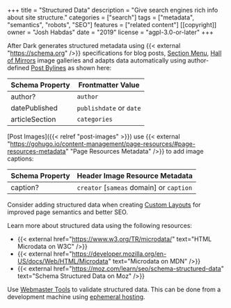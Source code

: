 +++
title = "Structured Data"
description = "Give search engines rich info about site structure."
categories = ["search"]
tags = ["metadata", "semantics", "robots", "SEO"]
features = ["related content"]
[[copyright]]
  owner = "Josh Habdas"
  date = "2019"
  license = "agpl-3.0-or-later"
+++

After Dark generates structured metadata using {{< external "https://schema.org" />}} specifications for blog posts, [Section Menu](../section-menu), [Hall of Mirrors](/module/hall-of-mirrors) image galleries and adapts data automatically using author-defined [Post Bylines](../post-bylines) as shown here:

Schema Property | Frontmatter Value
--------------- | -----------------
author?         | `author`
datePublished   | `publishdate` or `date`
articleSection  | `categories`

[Post Images]({{< relref "post-images" >}}) use {{< external "https://gohugo.io/content-management/page-resources/#page-resources-metadata" "Page Resources Metadata" />}} to add image captions:

Schema Property | Header Image Resource Metadata
--------------- | ----------------
caption?        | `creator` [`sameas` domain] or `caption`

Consider adding structured data when creating [Custom Layouts](../custom-layouts) for improved page semantics and better SEO.

Learn more about structured data using the following resources:

- {{< external href="https://www.w3.org/TR/microdata/" text="HTML Microdata on W3C" />}}
- {{< external href="https://developer.mozilla.org/en-US/docs/Web/HTML/Microdata" text="Microdata on MDN" />}}
- {{< external href="https://moz.com/learn/seo/schema-structured-data" text="Schema Structured Data on Moz" />}}


Use [Webmaster Tools](../webmaster-tools/) to validate structured data. This can be done from a development machine using [ephemeral hosting](../air-gapping/#ephemeral-hosting-with-end-to-end-encryption).
